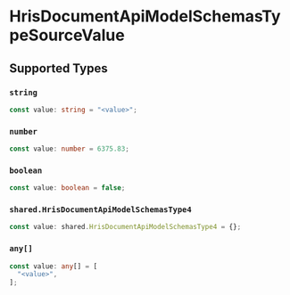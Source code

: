 # HrisDocumentApiModelSchemasTypeSourceValue


## Supported Types

### `string`

```typescript
const value: string = "<value>";
```

### `number`

```typescript
const value: number = 6375.83;
```

### `boolean`

```typescript
const value: boolean = false;
```

### `shared.HrisDocumentApiModelSchemasType4`

```typescript
const value: shared.HrisDocumentApiModelSchemasType4 = {};
```

### `any[]`

```typescript
const value: any[] = [
  "<value>",
];
```

